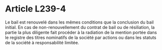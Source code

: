 # Article L239-4

Le bail est renouvelé dans les mêmes conditions que la conclusion du bail initial.   En cas de non-renouvellement du contrat de bail ou de résiliation, la partie la plus diligente fait procéder à la radiation de la mention portée dans le registre des titres nominatifs de la société par actions ou dans les statuts de la société à responsabilité limitée.